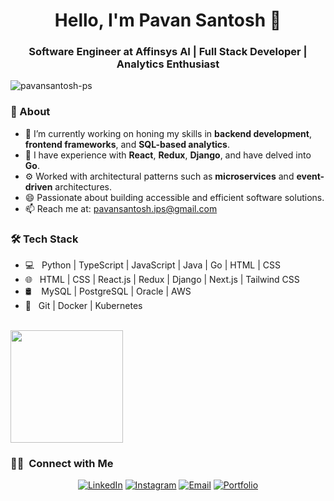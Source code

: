 <h1 align="center"> Hello, I'm Pavan Santosh 👋 </h1>
<h3 align="center">Software Engineer at Affinsys AI | Full Stack Developer | Analytics Enthusiast</h3>

<p align="left"> <img src="https://komarev.com/ghpvc/?username=pavansantosh-ps&label=Profile%20views&color=0e75b6&style=flat" alt="pavansantosh-ps" /> </p>

### 🤔 About
- 🌱 I’m currently working on honing my skills in **backend development**, **frontend frameworks**, and **SQL-based analytics**.
- 🤝 I have experience with **React**, **Redux**, **Django**, and have delved into **Go**.
- ⚙️ Worked with architectural patterns such as **microservices** and **event-driven** architectures.
- 😄 Passionate about building accessible and efficient software solutions.
- 📫 Reach me at: [pavansantosh.ips@gmail.com](mailto:pavansantosh.ips@gmail.com)

<h3>🛠 Tech Stack</h3>

- 💻 &nbsp; Python | TypeScript | JavaScript | Java | Go | HTML | CSS
- 🌐 &nbsp; HTML | CSS | React.js | Redux | Django | Next.js | Tailwind CSS
- 🛢 &nbsp;&nbsp; MySQL | PostgreSQL | Oracle | AWS
- 🔧 &nbsp; Git | Docker | Kubernetes

<br>

<a href="https://github.com/pavansantosh-ps">
  <!-- <img height="180em" src="https://github-readme-stats.vercel.app/api?username=pavansantosh-ps&theme=buefy&show_icons=true" /> -->
  <img height="180em" src="https://github-readme-stats.vercel.app/api/top-langs/?username=pavansantosh-ps&theme=buefy&layout=compact" />
</a>

<br/>

<h3> 🤝🏻 &nbsp;Connect with Me </h3>

<p align="center">
<a href="https://www.linkedin.com/in/pavan-santosh/"><img alt="LinkedIn" src="https://img.shields.io/badge/LinkedIn-0077B5?style=for-the-badge&logo=linkedin&logoColor=white"></a>
<a href="https://www.instagram.com/pavann_santosh/"><img alt="Instagram" src="https://img.shields.io/badge/Instagram-E4405F?style=for-the-badge&logo=instagram&logoColor=white"></a>
<a href="mailto:pavansantosh.ips@gmail.com"><img alt="Email" src="https://img.shields.io/badge/Gmail-D14836?style=for-the-badge&logo=gmail&logoColor=white"></a>
<a href="https://pavansantosh-ps.vercel.app/"><img alt="Portfolio" src="https://img.shields.io/badge/website-000000?style=for-the-badge&logo=vercel&logoColor=white"></a>
</p>
